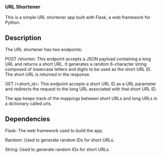 ### URL Shortener
This is a simple URL shortener app built with Flask, a web framework for Python.

## Description
The URL shortener has two endpoints:

POST /shorten: This endpoint accepts a JSON payload containing a long URL and returns a short URL. It generates a random 6-character string composed of lowercase letters and digits to be used as the short URL ID. The short URL is returned in the response.

GET /<short_id>: This endpoint accepts a short URL ID as a URL parameter and redirects the request to the long URL associated with that short URL ID.

The app keeps track of the mappings between short URLs and long URLs in a dictionary called urls.

## Dependencies
Flask: The web framework used to build the app.

Random: Used to generate random IDs for short URLs.

String: Used to generate random IDs for short URLs.
